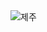 <!doctype html>
<html>
    <head>
    <title> img map </title>
    <meta charset="utf-8">
    </head>
    <body>
    <img src="image/jeju.jpg" alt="제주" usemap="#pic" title="제주 관광지">
        <map name="pic">
        <area shape="poly" coords="852,51,970,89,950,122,826,100" href=https://www.google.co.kr/search?biw=1920&bih=898&tbm=isch&sa=1&ei=ACs8W7GXCdbWhwPDjpKQBA&q=%EC%9B%94%EC%A0%95%EB%A6%AC%ED%95%B4%EB%B3%80&oq=%EC%9B%94%EC%A0%95%EB%A6%AC%ED%95%B4%EB%B3%80&gs_l=img.3..0j0i24k1l5.363783.366108.0.366161.16.10.0.0.0.0.191.842.2j5.7.0....0...1c.1j4.64.img..11.5.520.0..0i5i30k1.0.lXhK7G4nndM" target="_blank" alt="월정리해변" title="월정리해변">
        <area shape="poly" coords="100,306,198,293,231,359,50,360" href="https://www.google.co.kr/search?biw=1920&bih=898&tbm=isch&sa=1&ei=biw8W6HrOcHchwP05J7QAQ&q=%ED%98%91%EC%9E%AC%ED%95%B4%EC%88%98%EC%9A%95%EC%9E%A5&oq=%ED%98%91%EC%9E%AC&gs_l=img.3.0.0l9.229593.230368.0.230998.5.5.0.0.0.0.158.545.3j2.5.0....0...1c.1j4.64.img..1.4.468....0.xL1yNom7VKw" target="_blank" alt="협재"
        </map>    
        </body>
        </html>

